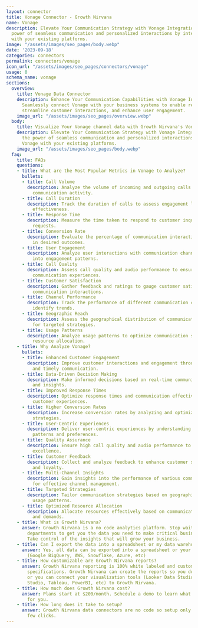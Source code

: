```yaml
---
layout: connector
title: Vonage Connector - Growth Nirvana
name: Vonage
description: Elevate Your Communication Strategy with Vonage Integration. Unlock the
  power of seamless communication and personalized interactions by integrating Vonage
  with your existing platforms.
image: "/assets/images/seo_pages/body.webp"
date: '2023-09-18'
categories: connectors
permalink: connectors/vonage
icon_url: "/assets/images/seo_pages/connectors/vonage"
usage: 0
schema_name: vonage
sections:
  overview:
    title: Vonage Data Connector
    description: Enhance Your Communication Capabilities with Vonage Integration.
      Seamlessly connect Vonage with your business systems to enable real-time communication,
      streamline customer interactions, and enhance user engagement.
    image_url: "/assets/images/seo_pages/overview.webp"
  body:
    title: Visualize Your Vonage channel data with Growth Nirvana's Vonage Connector
    description: Elevate Your Communication Strategy with Vonage Integration. Unlock
      the power of seamless communication and personalized interactions by integrating
      Vonage with your existing platforms.
    image_url: "/assets/images/seo_pages/body.webp"
  faq:
    title: FAQs
    questions:
    - title: What are the Most Popular Metrics in Vonage to Analyze?
      bullets:
      - title: Call Volume
        description: Analyze the volume of incoming and outgoing calls to measure
          communication activity.
      - title: Call Duration
        description: Track the duration of calls to assess engagement levels and communication
          effectiveness.
      - title: Response Time
        description: Measure the time taken to respond to customer inquiries or communication
          requests.
      - title: Conversion Rate
        description: Evaluate the percentage of communication interactions that result
          in desired outcomes.
      - title: User Engagement
        description: Analyze user interactions with communication channels for insights
          into engagement patterns.
      - title: Call Quality
        description: Assess call quality and audio performance to ensure seamless
          communication experiences.
      - title: Customer Satisfaction
        description: Gather feedback and ratings to gauge customer satisfaction with
          communication interactions.
      - title: Channel Performance
        description: Track the performance of different communication channels and
          identify trends.
      - title: Geographic Reach
        description: Assess the geographical distribution of communication interactions
          for targeted strategies.
      - title: Usage Patterns
        description: Analyze usage patterns to optimize communication strategies and
          resource allocation.
    - title: Why Analyze Vonage?
      bullets:
      - title: Enhanced Customer Engagement
        description: Improve customer interactions and engagement through personalized
          and timely communication.
      - title: Data-Driven Decision Making
        description: Make informed decisions based on real-time communication metrics
          and insights.
      - title: Improved Response Times
        description: Optimize response times and communication effectiveness for better
          customer experiences.
      - title: Higher Conversion Rates
        description: Increase conversion rates by analyzing and optimizing communication
          strategies.
      - title: User-Centric Experiences
        description: Deliver user-centric experiences by understanding engagement
          patterns and preferences.
      - title: Quality Assurance
        description: Ensure high call quality and audio performance to maintain communication
          excellence.
      - title: Customer Feedback
        description: Collect and analyze feedback to enhance customer satisfaction
          and loyalty.
      - title: Multi-Channel Insights
        description: Gain insights into the performance of various communication channels
          for effective channel management.
      - title: Targeted Strategies
        description: Tailor communication strategies based on geographic reach and
          usage patterns.
      - title: Optimized Resource Allocation
        description: Allocate resources effectively based on communication patterns
          and demands.
    - title: What is Growth Nirvana?
      answer: Growth Nirvana is a no code analytics platform. Stop waiting for other
        departments to get you the data you need to make critical business decisions.
        Take control of the insights that will grow your business.
    - title: Can I export the data into a spreadsheet or my data warehouse?
      answer: Yes, all data can be exported into a spreadsheet or your data warehouse
        (Google BigQuery, AWS, Snowflake, Azure, etc)
    - title: How customizable are Growth Nirvana reports?
      answer: Growth Nirvana reporting is 100% white labeled and customized to your
        specifications. Growth Nirvana can create the reports so you don’t have to
        or you can connect your visualization tools (Looker Data Studio/Google Data
        Studio, Tableau, PowerBI, etc) to Growth Nirvana.
    - title: How much does Growth Nirvana cost?
      answer: Plans start at $200/month. Schedule a demo to learn what plan is best
        for you.
    - title: How long does it take to setup?
      answer: Growth Nirvana data connectors are no code so setup only requires a
        few clicks.
---
```

